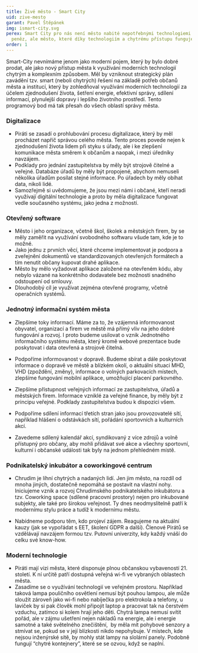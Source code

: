 ```yaml
---
title: Živé město - Smart City
uid: zive-mesto
garant: Pavel Štěpánek
img: ismart-city.svg
perex: Smart City pro nás není město nabité nepotřebnými technologiemi z dotačních
  peněz, ale město, které díky technologiím a chytrému přístupu funguje lépe.
order: 1
---
```


Smart-City nevnímáme jenom jako moderní pojem, který by bylo dobré prodat, ale jako nový přístup města k využívání moderních technologií chytrým a komplexním způsobem. Měl by vzniknout strategický plán zavádění tzv. smart (neboli chytrých) řešení na základě potřeb občanů města a institucí, který by zohledňoval využívání moderních technologií za účelem zjednodušení života, šetření energie, efektivní správy, sdílení informací, plynulejší dopravy i lepšího životního prostředí. Tento programový bod má tak přesah do všech oblastí správy města.

### Digitalizace

- Piráti se zasadí o prohlubování procesu digitalizace, který by měl procházet napříč správou celého města. Tento proces povede nejen k zjednodušení života lidem při styku s úřady, ale i ke zlepšení komunikace města směrem k občanům a naopak, i mezi úředníky navzájem.  
- Podklady pro jednání zastupitelstva by měly být strojově čitelné a veřejné. Databáze úřadů by měly být propojené, abychom nemuseli několika úřadům posílat stejné informace. Po úřadech by měly obíhat data, nikoli lidé.  
- Samozřejmě si uvědomujeme, že jsou mezi námi i občané, kteří neradi využívají digitální technologie a proto by měla digitalizace fungovat vedle současného systému, jako jedna z možností. 

### Otevřený software

- Město i jeho organizace, včetně škol, školek a městských firem, by se měly zaměřit na využívání svobodného softwaru všude tam, kde je to možné. 
- Jako jednu z prvních věcí, které chceme implementovat je podpora a zveřejnění dokumentů ve standardizovaných otevřených formátech a tím nenutit občany kupovat drahé aplikace.  
- Město by mělo vyžadovat aplikace založené na otevřeném kódu, aby nebylo vázané na konkrétního dodavatele bez možnosti snadného odstoupení od smlouvy. 
- Dlouhodobý cíl je využívat zejména otevřené programy, včetně operačních systémů. 

### Jednotný informační systém města

- Zlepšíme toky informací. Máme za to, že vzájemná informovanost obyvatel, organizací a firem ve městě má přímý vliv na jeho dobré fungování a rozvoj. I proto budeme usilovat o vznik Jednotného informačního systému města, který kromě webové prezentace bude poskytovat i data otevřená a strojově čitelná. 

- Podpoříme informovanost v dopravě. Budeme sbírat a dále poskytovat informace o dopravě ve městě a blízkém okolí, o aktuální situaci MHD, VHD (zpoždění, změny), informace o volných parkovacích místech, zlepšíme fungování mobilní aplikace, umožňující placení parkovného. 

- Zlepšíme přístupnost veřejných informací ze zastupitelstva, úřadů a městských firem. Informace vzniklé za veřejné finance, by měly být z principu veřejné. Podklady zastupitelstva budou k dispozici všem. 

- Podpoříme sdílení informací třetích stran jako jsou provozovatelé sítí, například hlášení o odstávkách sítí, pořádání sportovních a kulturních akcí.  
- Zavedeme sdílený kalendář akcí, syndikovaný z více zdrojů a volně přístupný pro občany, aby mohli přidávat své akce a všechny sportovní, kulturní i občanské události tak byly na jednom přehledném místě. 

### Podnikatelský inkubátor a coworkingové centrum

- Chrudim je líhní chytrých a nadaných lidí. Jen jim město, na rozdíl od mnoha jiných, dostatečně nepomáhá se postavit na vlastní nohy. Iniciujeme vznik a rozvoj Chrudimského podnikatelského inkubátoru a tzv. Coworking space (sdílené pracovní prostory) nejen pro inkubované subjekty, ale také pro širokou veřejnost. Ty dnes neodmyslitelně patří k modernímu stylu práce a tudíž k modernímu městu. 

- Nabídneme podporu těm, kdo projeví zájem. Reagujeme na aktuální kauzy (jak se vypořádat s EET, školení GDPR a další). Členové Pirátů se vzdělávají navzájem formou tzv. Putovní univerzity, kdy každý vnáší do celku své know-how. 

### Moderní technologie

- Piráti mají vizi města, které disponuje plnou občanskou vybaveností 21. století. K ní určitě patří dostupná veřejná wi-fi ve vybraných oblastech města.  
- Zasadíme se o využívání technologií ve veřejném prostoru. Například taková lampa pouličního osvětlení nemusí být pouhou lampou, ale může sloužit zároveň jako wi-fi nebo nabíječka pro elektrokola a telefony, u laviček by si pak člověk mohl připojit laptop a pracovat tak na čerstvém vzduchu, zatímco si kolem hrají jeho děti. Chytrá lampa nemusí svítit pořád, ale v zájmu ušetření nejen nákladů na energie, ale i energie samotné a také světelného znečištění,  by měla mít pohybové senzory a stmívat se, pokud se v její blízkosti nikdo nepohybuje. V místech, kde nejsou inženýrské sítě, by mohly stát lampy na slolární panely. Podobně fungují “chytré kontejnery”, které se se ozvou, když se naplní.

